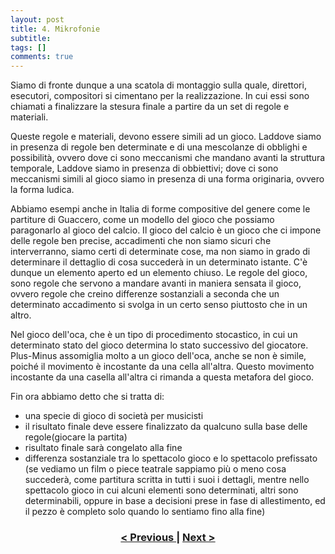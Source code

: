 ```yaml
---
layout: post
title: 4. Mikrofonie
subtitle:
tags: []
comments: true
---
```


Siamo di fronte dunque a una scatola di montaggio sulla quale, direttori, esecutori, compositori si
cimentano per la realizzazione. In cui essi sono chiamati a finalizzare la stesura finale a partire da
un set di regole e materiali.

Queste regole e materiali, devono essere simili ad un gioco. Laddove siamo in presenza di regole
ben determinate e di una mescolanze di obblighi e possibilità, ovvero dove ci sono meccanismi che
mandano avanti la struttura temporale, Laddove siamo in presenza di obbiettivi; dove ci sono
meccanismi simili al gioco siamo in presenza di una forma originaria, ovvero la forma ludica.

Abbiamo esempi anche in Italia di forme compositive del genere come le partiture di Guaccero,
come un modello del gioco che possiamo paragonarlo al gioco del calcio. Il gioco del calcio è un
gioco che ci impone delle regole ben precise, accadimenti che non siamo sicuri che interverranno,
siamo certi di determinate cose, ma non siamo in grado di determinare il dettaglio di cosa succederà
in un determinato istante. C'è dunque un elemento aperto ed un elemento chiuso. Le regole del
gioco, sono regole che servono a mandare avanti in maniera sensata il gioco, ovvero regole che
creino differenze sostanziali a seconda che un determinato accadimento si svolga in un certo senso
piuttosto che in un altro.

Nel gioco dell'oca, che è un tipo di procedimento stocastico, in cui un determinato stato del gioco
determina lo stato successivo del giocatore. Plus-Minus assomiglia molto a un gioco dell'oca, anche
se non è simile, poiché il movimento è incostante da una cella all'altra. Questo movimento
incostante da una casella all'altra ci rimanda a questa metafora del gioco.

Fin ora abbiamo detto che si tratta di:
- una specie di gioco di società per musicisti
- il risultato finale deve essere finalizzato da qualcuno sulla base delle regole(giocare la
partita)
- risultato finale sarà congelato alla fine
- differenza sostanziale tra lo spettacolo gioco e lo spettacolo prefissato (se vediamo un film o
piece teatrale sappiamo più o meno cosa succederà, come partitura scritta in tutti i suoi i
dettagli, mentre nello spettacolo gioco in cui alcuni elementi sono determinati, altri sono
determinabili, oppure in base a decisioni prese in fase di allestimento, ed il pezzo è completo
solo quando lo sentiamo fino alla fine)

<h3 style="text-align:center">
<a href="https://velitch.github.io/velitch/2021-11-02-03_00_plus_minus/">< Previous </a>
|
<a href="https://velitch.github.io/velitch/2021-11-02-03_02_00_partitura/">Next ></a>
</h3>
